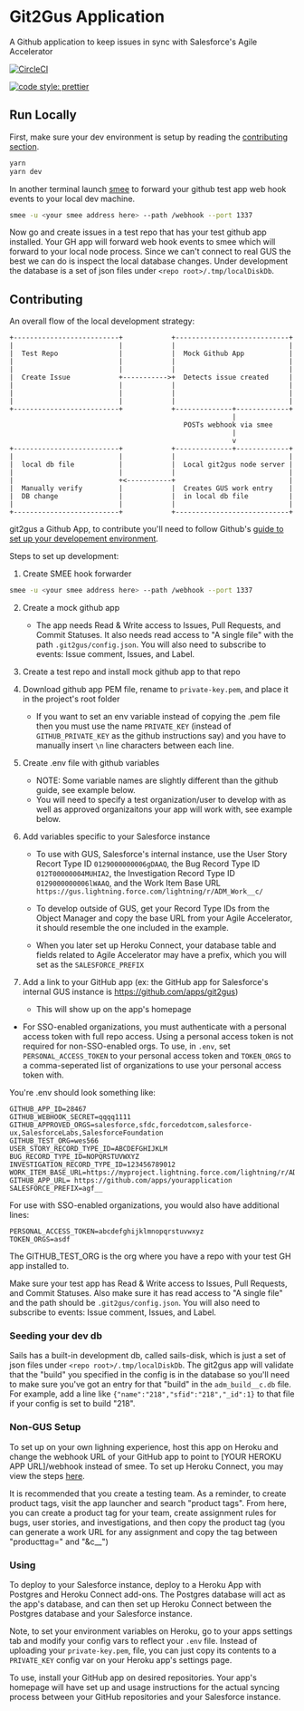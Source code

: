 # Git2Gus Application

A Github application to keep issues in sync with Salesforce's Agile Accelerator

[![CircleCI](https://circleci.com/gh/salesforce/git2gus.svg?style=svg&circle-token=702c52c9b89dfb5a3df392245cea76d05c0905db)](https://circleci.com/gh/salesforce/git2gus)

[![code style: prettier](https://img.shields.io/badge/code_style-prettier-ff69b4.svg?style=flat-square)](https://github.com/prettier/prettier)

## Run Locally

First, make sure your dev environment is setup by reading the [contributing section](#contributing).

```bash
yarn
yarn dev
```

In another terminal launch [smee](https://smee.io) to forward your github test app web hook events to your local dev machine.

```bash
smee -u <your smee address here> --path /webhook --port 1337
```

Now go and create issues in a test repo that has your test github app installed. Your GH app will forward web hook events to smee which will forward to your local node process. Since we can't connect to real GUS the best we can do is inspect the local database changes. Under development the database is a set of json files under `<repo root>/.tmp/localDiskDb`.

## Contributing

An overall flow of the local development strategy:

```
+--------------------------+            +----------------------------+
|                          |            |                            |
|  Test Repo               |            |  Mock Github App           |
|                          |            |                            |
|                          |            |                            |
|  Create Issue            +----------->+  Detects issue created     |
|                          |            |                            |
|                          |            |                            |
|                          |            |                            |
+--------------------------+            +--------------+-------------+
                                                       |
                                           POSTs webhook via smee
                                                       |
                                                       v
+--------------------------+            +--------------+-------------+
|                          |            |                            |
|  local db file           |            |  Local git2gus node server |
|                          |            |                            |
|                          +<-----------+                            |
|  Manually verify         |            |  Creates GUS work entry    |
|  DB change               |            |  in local db file          |
|                          |            |                            |
+--------------------------+            +----------------------------+

```

git2gus a Github App, to contribute you'll need to follow Github's [guide to set up your developement environment](https://developer.github.com/apps/quickstart-guides/setting-up-your-development-environment/).

Steps to set up development:

1. Create SMEE hook forwarder

```bash
smee -u <your smee address here> --path /webhook --port 1337
```

2. Create a mock github app

   - The app needs Read & Write access to Issues, Pull Requests, and Commit Statuses. It also needs read access to "A single file" with the path `.git2gus/config.json`. You will also need to subscribe to events: Issue comment, Issues, and Label.

3. Create a test repo and install mock github app to that repo

4. Download github app PEM file, rename to `private-key.pem`, and place it in the project's root folder

   - If you want to set an env variable instead of copying the .pem file then you must use the name `PRIVATE_KEY` (instead of `GITHUB_PRIVATE_KEY` as the github instructions say) and you have to manually insert `\n` line characters between each line.

5. Create .env file with github variables

   - NOTE: Some variable names are slightly different than the github guide, see example below.
   - You will need to specify a test organization/user to develop with as well as approved organizaitons your app will work with, see example below.

6. Add variables specific to your Salesforce instance

   - To use with GUS, Salesforce's internal instance, use the User Story Recort Type ID `0129000000006gDAAQ`, the Bug Record Type ID `012T00000004MUHIA2`, the Investigation Record Type ID `0129000000006lWAAQ`, and the Work Item Base URL `https://gus.lightning.force.com/lightning/r/ADM_Work__c/`

   - To develop outside of GUS, get your Record Type IDs from the Object Manager and copy the base URL from your Agile Accelerator, it should resemble the one included in the example.

   - When you later set up Heroku Connect, your database table and fields related to Agile Accelerator may have a prefix, which you will set as the `SALESFORCE_PREFIX`

7. Add a link to your GitHub app (ex: the GitHub app for Salesforce's internal GUS instance is https://github.com/apps/git2gus)

    - This will show up on the app's homepage

- For SSO-enabled organizations, you must authenticate with a personal access token with full repo access. Using a personal access token is not required for non-SSO-enabled orgs. To use, in `.env`, set `PERSONAL_ACCESS_TOKEN` to your personal access token and `TOKEN_ORGS` to a comma-seperated list of organizations to use your personal access token with.

You're .env should look something like:

```
GITHUB_APP_ID=28467
GITHUB_WEBHOOK_SECRET=qqqq1111
GITHUB_APPROVED_ORGS=salesforce,sfdc,forcedotcom,salesforce-ux,SalesforceLabs,SalesforceFoundation
GITHUB_TEST_ORG=wes566
USER_STORY_RECORD_TYPE_ID=ABCDEFGHIJKLM
BUG_RECORD_TYPE_ID=NOPQRSTUVWXYZ
INVESTIGATION_RECORD_TYPE_ID=123456789012
WORK_ITEM_BASE_URL=https://myproject.lightning.force.com/lightning/r/ADM_Work__c/
GITHUB_APP_URL= https://github.com/apps/yourapplication
SALESFORCE_PREFIX=agf__

```

For use with SSO-enabled organizations, you would also have additional lines:

```
PERSONAL_ACCESS_TOKEN=abcdefghijklmnopqrstuvwxyz
TOKEN_ORGS=asdf
```

The GITHUB_TEST_ORG is the org where you have a repo with your test GH app installed to.

Make sure your test app has Read & Write access to Issues, Pull Requests, and Commit Statuses. Also make sure it has read access to "A single file" and the path should be `.git2gus/config.json`. You will also need to subscribe to events: Issue comment, Issues, and Label.

### Seeding your dev db

Sails has a built-in development db, called sails-disk, which is just a set of json files under `<repo root>/.tmp/localDiskDb`. The git2gus app will validate that the "build" you specified in the config is in the database so you'll need to make sure you've got an entry for that "build" in the `adm_build__c.db` file. For example, add a line like `{"name":"218","sfid":"218","_id":1}` to that file if your config is set to build "218".


### Non-GUS Setup

To set up on your own lighning experience, host this app on Heroku and change the webhook URL of your GitHub app to point to [YOUR HEROKU APP URL]/webhook instead of smee. To set up Heroku Connect, you may view the steps [here](https://devcenter.heroku.com/articles/getting-started-with-heroku-and-connect-without-local-dev).

It is recommended that you create a testing team. As a reminder, to create product tags, visit the app launcher and search "product tags". From here, you can create a product tag for your team, create assignment rules for bugs, user stories, and investigations, and then copy the product tag (you can generate a work URL for any assignment and copy the tag between "producttag=" and "&c__")

### Using

To deploy to your Salesforce instance, deploy to a Heroku App with Postgres and Heroku Connect add-ons. The Postgres database will act as the app's database, and can then set up Heroku Connect between the Postgres database and your Salesforce instance.

Note, to set your environment variables on Heroku, go to your apps settings tab and modify your config vars to reflect your `.env` file. Instead of uploading your `private-key.pem`, file, you can just copy its contents to a `PRIVATE_KEY` config var on your Heroku app's settings page.

To use, install your GitHub app on desired repositories. Your app's homepage will have set up and usage instructions for the actual syncing process between your GitHub repositories and your Salesforce instance.
